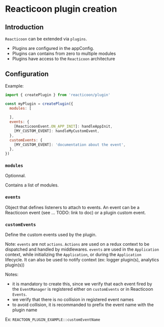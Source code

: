 # Reacticoon plugin creation

## Introduction

`Reacticoon` can be extended via `plugins`.

- Plugins are configured in the appConfig.
- Plugins can contains from zero to multiple modules
- Plugins have access to the `Reacticoon` architecture

## Configuration

Example:

```javascript
import { createPlugin } from 'reacticoon/plugin'

const myPlugin = createPlugin({
  modules: [
    
  ],
  events: {
    [ReacticoonEvent.ON_APP_INIT]: handleAppInit,
    [MY_CUSTOM_EVENT]: handleMyCustomEvent,
  },
  customEvents: {
    [MY_CUSTOM_EVENT]: 'documentation about the event',
  },
})
```

### `modules`

Optionnal.

Contains a list of modules.

### `events`

Object that defines listeners to attach to events.
An event can be a Reacticoon event (see ... TODO: link to doc) or a plugin custom event.

### `customEvents`

Define the custom events used by the plugin.

Note: `events` are not `actions`. `Actions` are used on a redux context to be dispatched and handled by middlewares.
`events` are used in the `Application` context, while initializing the `Application`, or during the `Application` lifecycle.
It can also be used to notify context (ex: logger plugin(s), analytics plugin(s))

Notes:

- it is mandatory to create this, since we verify that each event fired by the `EventManager` is registered either on `customEvents` or in Reacticoon `Events`.
- we verify that there is no collision in registered event names
- to avoid collision, it is recommanded to prefix the event name with the plugin name

Ex: `REACTOON_PLUGIN_EXAMPLE::customEventName`

